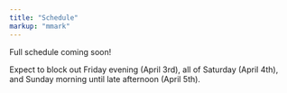 ```yaml
---
title: "Schedule"
markup: "mmark"
---
```


Full schedule coming soon! 

Expect to block out Friday evening (April 3rd), all of Saturday (April 4th), and Sunday morning until late afternoon (April 5th).

<!--
### Friday, April 5, 2019

**Welcome!**

@ Penn Pavillion unless otherwise noted

- 4-6pm - Registration
- 6-7pm - Kickoff & Meet the data
- 7pm - Dinner

Consultants available for help until midnight, you can work as late as you like.

### Saturday, April 6, 2019

**Carry on!**

@ Penn Pavillion all day

- 9am - Breakfast
- 12:30pm - Lunch
- 5:30pm - Group photo
- 6:00pm - Dinner
- 11:50pm - Midnight snack

Consultants available for help until midnight, you can work as late as you like.

### Sunday, April 7, 2019

**Wrap up!**

@ Penn Pavillion unless otherwise noted

- 9am - Breakfast
- 12pm - Stop work & Lunch
- 1pm-3pm - First round of presentations and judges' deliberations - Various locations TBA
- 3-4:30pm - Final round of presentations & judges' deliberations - Penn Pavillion
- 4:30-5pm - Award ceremony - Penn Pavillion

Consultants available for help until 1pm.
-->